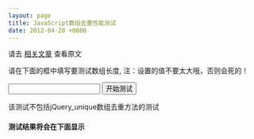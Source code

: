 ```yaml
---
layout: page
title: JavaScript数组去重性能测试
date: 2012-04-28 +0800
---
```


<p>请去 <a href="https://sobird.me/javascript-array-unique-testing.htm">相关文章</a> 查看原文</p>
<p>请在下面的框中填写要测试数组长度, 注：设置的值不要太大哦，否则会死的！</p>
<p><input type="text" id="argLen" /> <button onclick="tester()">开始测试</button></p>
<p>该测试不包括jQuery_unique数组去重方法的测试</p>
<h4>测试结果将会在下面显示</h4>
<div id="result"></div>

<script type="text/javascript">
var result = document.getElementById('result');

function tester(){
  var argLen = document.getElementById('argLen');
  var l = parseInt(argLen.value);
  if(typeof l != 'number' || !l){
    alert('请填写正确的数组长度');
  }
  var html = '';
  var test_array = generateTestArray(l);
  var start = new Date().getTime();
  no_repeat_1(test_array);
  html += 'no_repeat_1()执行时间：' + (new Date().getTime() - start) + 'ms (这个方法是我首先想到的，效率一般般了)<br />';

  start = new Date().getTime();
  yui_uniq(test_array);
  html += 'yui_uniq()执行时间：' + (new Date().getTime() - start) + 'ms (这个方法是YUI中的数组去重方法)<br />';

  start = new Date().getTime();
  planabc_uniq(test_array);
  html += 'planabc_uniq()执行时间：' + (new Date().getTime() - start) + 'ms (这是怪飞博客里写的数组去重方法，性能最佳)<br />';

  start = new Date().getTime();
  no_repeat_2(test_array);
  html += 'no_repeat_2()执行时间：' + (new Date().getTime() - start) + 'ms (这是采用Array.indexOf()方法实现的，性能也太差了吧~~)<br />';

  var start = new Date().getTime();
  someone_uniq(test_array);
  html += 'someone_uniq()执行时间：' + (new Date().getTime() - start) + 'ms (这是我一同学实现的方法，性能很不错)<br />';

  var start = new Date().getTime();
  //@see https://github.com/wedteam/qwrap/blob/master/resource/js/core/dev/array.h.js
  qwrap_quicklyUnique(test_array);
  html += 'qwrap_quicklyUnique()执行时间：' + (new Date().getTime() - start) + 'ms (QWrap里的快速去重方法，详情见<a href="https://github.com/wedteam/qwrap/blob/master/resource/js/core/dev/array.h.js">此处</a>)<br />';

  result.innerHTML = html;
}

/**
 * 生成一个测试数组
 * 
 * @param {Number} len [数组长度]
 * @return {Array} [所生成的测试数组]
 */
function generateTestArray(len){
  if(typeof len != 'number'){
    return [];
  }
  var _testArg = [];
  for(var i = 0; i<len; i++){
    _testArg.push(Math.ceil(Math.pow(Math.random()*10, 3)));
  }
  return _testArg;
}

// ----------- my no_repeat ---------
/**
 * javascript数组去重方法
 * @param  {Array} arg [所要去重的数组]
 * @return {Array}     [去重后新的数组]
 */
function no_repeat_1(arg){
  var _arg = [];
  var _len = arg.length;
  for(var i = 0; i < _len; i++){
    if(in_array(arg[i], _arg, true)){
      continue;
    }
    _arg.push(arg[i]);
  }
  return _arg;
}

/**
 * 检查数组中是否存在某个值
 *
 * @param  {Mixed} needle [给定的某个元素]
 * @param  {Array} haystack [所要查找的数组]
 * @param  {Boolean} strict [如果为true 则会检查 needle 的类型是否和 haystack 中的相同]
 * @return {Boolean} [在 haystack 中搜索 needle ，如果找到则返回 TRUE，否则返回 FALSE]
 */
function in_array(needle, haystack, strict){
  if(typeof needle == undefined || typeof haystack == undefined){
    return false;
  }
  var len = haystack.length;
  for(var i = 0; i < len; i++){
    if(strict){
      if(needle === haystack[i]){
        return true;
      }
    } else {
      if(needle == haystack[i]){
        return true;
      }
    }
  }
  return false;
}

//---------- YUI ---------------
function toObject(a) {
  var o = {};
  for (var i = 0, j=a.length; i < j; i = i+1) {// 这里我调整了下, YUI源码中是i<a.length
    o[a[i]] = true;
  }
  return o;
};
function keys(o) {
  var a=[], i;
  for (i in o) {
    if (o.hasOwnProperty(i)) {// 这里, YUI源码中是lang.hasOwnProperty(o, i)
      a.push(i);
    }
  }
  return a;
};
function yui_uniq(a) {
  return keys(toObject(a));
};

// --------- planabc  -------------
function planabc_uniq(arr) {
  var a = [],
    o = {},
    i,
    v,
    cv, // corrected value
    len = arr.length;

  if (len < 2) {
    return arr;
  }

  for (i = 0; i < len; i++) {
    v = arr[i];

    /* closurecache 提供的函数中使用的是  cv = v + 0;，
     * 这样就无法辨别类似[1, 10, "1", "10"]的数组，
     * 因为运算后 => 1, 10, 10, 100，很明显，出现了重复的标示符。
     * 加前面就难道没问题吗？
     * 有的：数组中不能出现类似01 、001，以 0 开头的数字，
     * 但适用性比原先更广。
     */
    cv = 0 + v;

    if (!o[cv]) {
      a.push(v);
      o[cv] = true;
    }
  }
  return a;
}


if(!Array.prototype.indexOf) {
  Array.prototype.indexOf = function (obj, fromIndex) {
    if (fromIndex == null) {
      fromIndex = 0;
    } else if (fromIndex < 0) {
      fromIndex = Math.max(0, this.length + fromIndex);
    }

    for (var i = fromIndex; i < this.length; i++) {
      if (this[i] === obj)
        return i;
    }
    return -1;
  };
}

function no_repeat_2(arg){
  var _arg = [];
  for(var i = 0; i < arg.length; i++){
    if(_arg.indexOf(arg[i]) != -1){
      continue;
    }
    _arg.push(arg[i]);
  }
  return _arg;
}

// --- someone  renenglish--- 
function someone_uniq(a,strict){
  var o = {},
    arr = [],
    key;
  for(var i = 0; i < a.length; ++i){
    key = a[i];
    if(strict){
      if(typeof(a[i]) == 'number'){
        key = a[i]+'.number';
      }   
      if(typeof(a[i]) == 'string'){
        key = a[i]+'.string';
      }
    }   
    if(!o[key]){
      o[key] = true;
      arr.push(a[i]);
    }   
  }   
  return arr;
};

//jQuery中的数组去重方法，不太适于测试，性能啊性能，难道真的这么差吗?
function jquery_unique(arg){
  var arg = arg.sort();
  for ( var i = 1, j = arg.length; i < j; i++ ) {
    if ( arg[i] === arg[ i - 1 ] ) {
      arg.splice( i--, 1 );
    }
  }
  return arg;
}

//var start = new Date().getTime();
//jquery_unique(test_array);
//console.log(new Date().getTime() - start);
//
//
/*
  Copyright (c) Baidu Youa Wed QWrap
  version: $version$ $release$ released
*/

/*
 * @class ArrayH 核心对象Array的扩展
 * @singleton 
 * @namespace QW
 * @helper
 */
(function() {
  var ArrayH = {
    /*
     * 快速除重，相对于ArrayH.unique，为了效率，牺了代码量与严谨性。如果数组里有不可添加属性的对象，则会抛错.
     * @method quicklyUnique
     * @static
     * @param {array} arr 待处理数组
     * @return {array} 返回除重后的新数组
     */
    quicklyUnique: function(arr) {
      var strs = {},
        numAndBls = {},
        objs = [],
        hasNull,
        hasUndefined,
        ret = [];
      for (var i = 0, len = arr.length; i < len; i++) {
        var oI = arr[i];
        if (oI === null) {
          if (!hasNull) {
            hasNull = true;
            ret.push(oI);
          }
          continue;
        }
        if (oI === undefined) {
          if (!hasUndefined) {
            hasUndefined = true;
            ret.push(oI);
          }
          continue;
        }
        var type = typeof oI;
        switch (type) {
        case 'object':
        case 'function':
          if (!oI.__4QuicklyUnique) {
            oI.__4QuicklyUnique = true;
            ret.push(oI);
            objs.push(oI);
          }
          break;
        case 'string':
          if (!strs[oI]) {
            ret.push(oI);
            strs[oI] = true;
          }
        default:
          if (!numAndBls[oI]) {
            ret.push(oI);
            numAndBls[oI] = true;
          }
          break;
        }
      }
      for (i = 0; oI = objs[i++];) {
        if (oI instanceof Object) {
          delete oI.__4QuicklyUnique;
        } else {
          oI.__4QuicklyUnique = undefined;
        }
      }
      return ret;
    },
    /*
     * 快速排序，按某个属性，或按“获取排序依据的函数”，来排序.
     * @method soryBy
     * @static
     * @param {array} arr 待处理数组
     * @param {string|function} prop 排序依据属性，获取
     * @param {boolean} desc 降序
     * @return {array} 返回排序后的新数组
     */
    sortBy: function(arr, prop, desc) {
      var props = [],
        ret = [],
        i = 0,
        len = arr.length;
      if (typeof prop == 'string') {
        for (; i < len; i++) {
          var oI = arr[i];
          (props[i] = new String(oI && oI[prop] || ''))._obj = oI;
        }
      } else if (typeof prop == 'function') {
        for (; i < len; i++) {
          oI = arr[i];
          (props[i] = new String(oI && prop(oI) || ''))._obj = oI;
        }
      } else {
        throw '参数类型错误';
      }
      props.sort();
      for (i = 0; i < len; i++) {
        ret[i] = props[i]._obj;
      }
      if (desc) {ret.reverse(); }
      return ret;
    }
  };

  window['qwrap_quicklyUnique'] = ArrayH.quicklyUnique;

}());
</script>
